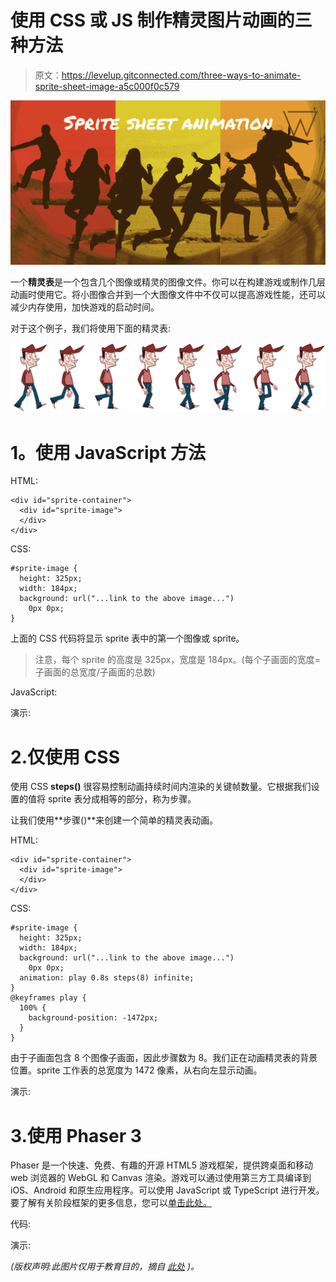 # 使用 CSS 或 JS 制作精灵图片动画的三种方法

> 原文：<https://levelup.gitconnected.com/three-ways-to-animate-sprite-sheet-image-a5c000f0c579>

![](img/bb93d714d20982ce208ff689405b20dc.png)

一个**精灵表**是一个包含几个图像或精灵的图像文件。你可以在构建游戏或制作几层动画时使用它。将小图像合并到一个大图像文件中不仅可以提高游戏性能，还可以减少内存使用，加快游戏的启动时间。

对于这个例子，我们将使用下面的精灵表:

![](img/f50f837a912829822279667ef08a494e.png)

# **1。使用 JavaScript 方法**

HTML:

```
<div id="sprite-container">
  <div id="sprite-image">
  </div>
</div>
```

CSS:

```
#sprite-image {
  height: 325px;
  width: 184px;
  background: url("...link to the above image...")
    0px 0px;
}
```

上面的 CSS 代码将显示 sprite 表中的第一个图像或 sprite。

> 注意，每个 sprite 的高度是 325px，宽度是 184px。(每个子画面的宽度=子画面的总宽度/子画面的总数)

JavaScript:

演示:

# 2.仅使用 CSS

使用 CSS **steps()** 很容易控制动画持续时间内渲染的关键帧数量。它根据我们设置的值将 sprite 表分成相等的部分，称为步骤。

让我们使用**步骤()**来创建一个简单的精灵表动画。

HTML:

```
<div id="sprite-container">
  <div id="sprite-image">
  </div>
</div>
```

CSS:

```
#sprite-image {
  height: 325px;
  width: 184px;
  background: url("...link to the above image...")
    0px 0px;
  animation: play 0.8s steps(8) infinite;
}
@keyframes play {
  100% {
    background-position: -1472px;
  }
}
```

由于子画面包含 8 个图像子画面，因此步骤数为 8。我们正在动画精灵表的背景位置。sprite 工作表的总宽度为 1472 像素，从右向左显示动画。

演示:

# 3.使用 Phaser 3

Phaser 是一个快速、免费、有趣的开源 HTML5 游戏框架，提供跨桌面和移动 web 浏览器的 WebGL 和 Canvas 渲染。游戏可以通过使用第三方工具编译到 iOS、Android 和原生应用程序。可以使用 JavaScript 或 TypeScript 进行开发。要了解有关阶段框架的更多信息，您可以[单击此处。](https://phaser.io/learn)

代码:

演示:

*(版权声明:此图片仅用于教育目的，摘自* [*此处*](https://www.codeandweb.com/blog/2014/11/05/animate-sprites-in-css-with-texturepacker) *)。*